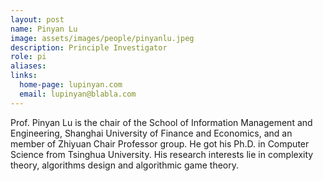 ```yaml
---
layout: post
name: Pinyan Lu
image: assets/images/people/pinyanlu.jpeg
description: Principle Investigator
role: pi
aliases:
links:
  home-page: lupinyan.com
  email: lupinyan@blabla.com
---
```


Prof. Pinyan Lu is the chair of the School of Information Management and Engineering, Shanghai University of Finance and Economics, and an member of Zhiyuan Chair Professor group. He got his Ph.D. in Computer Science from Tsinghua University. His research interests lie in complexity theory, algorithms design and algorithmic game theory.

